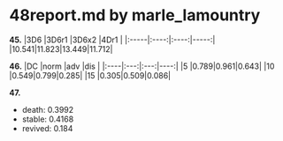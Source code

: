 48report.md by marle_lamountry
================================
 
 **45.** 
 |3D6   |3D6r1 |3D6x2 |4Dr1  |
 |:-----|:----:|:----:|-----:|
 |10.541|11.823|13.449|11.712|
         
 **46.**
 |DC   |norm |adv  |dis  |
 |:----|:---:|:---:|----:|
 |5    |0.789|0.961|0.643|
 |10   |0.549|0.799|0.285|
 |15   |0.305|0.509|0.086|
 
 **47.**
 + death: 0.3992
 + stable: 0.4168
 + revived: 0.184
